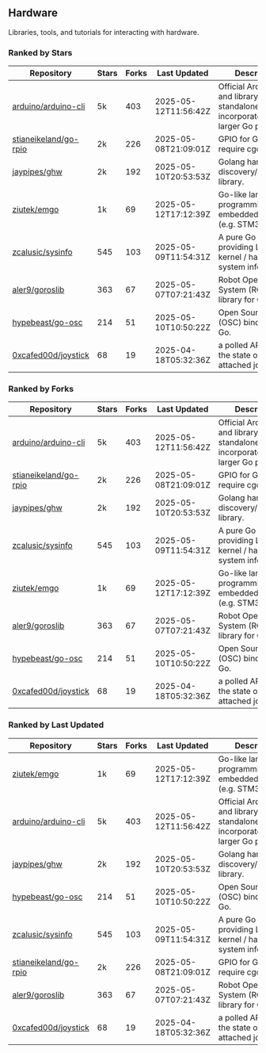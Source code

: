 ## Hardware

Libraries, tools, and tutorials for interacting with hardware.

### Ranked by Stars

| Repository | Stars | Forks | Last Updated | Description | 
|------------|-------|-------|--------------|-------------|
| [arduino/arduino-cli](https://github.com/arduino/arduino-cli) | 5k | 403 | 2025-05-12T11:56:42Z |  Official Arduino CLI and library. Can run standalone, or be incorporated into larger Go projects. |
| [stianeikeland/go-rpio](https://github.com/stianeikeland/go-rpio) | 2k | 226 | 2025-05-08T21:09:01Z |  GPIO for Go, doesn't require cgo. |
| [jaypipes/ghw](https://github.com/jaypipes/ghw) | 2k | 192 | 2025-05-10T20:53:53Z |  Golang hardware discovery/inspection library. |
| [ziutek/emgo](https://github.com/ziutek/emgo) | 1k | 69 | 2025-05-12T17:12:39Z |  Go-like language for programming embedded systems (e.g. STM32 MCU). |
| [zcalusic/sysinfo](https://github.com/zcalusic/sysinfo) | 545 | 103 | 2025-05-09T11:54:31Z |  A pure Go library providing Linux OS / kernel / hardware system information. |
| [aler9/goroslib](https://github.com/aler9/goroslib) | 363 | 67 | 2025-05-07T07:21:43Z |  Robot Operating System (ROS) library for Go. |
| [hypebeast/go-osc](https://github.com/hypebeast/go-osc) | 214 | 51 | 2025-05-10T10:50:22Z |  Open Sound Control (OSC) bindings for Go. |
| [0xcafed00d/joystick](https://github.com/0xcafed00d/joystick) | 68 | 19 | 2025-04-18T05:32:36Z |  a polled API to read the state of an attached joystick. |

### Ranked by Forks

| Repository | Stars | Forks | Last Updated | Description | 
|------------|-------|-------|--------------|-------------|
| [arduino/arduino-cli](https://github.com/arduino/arduino-cli) | 5k | 403 | 2025-05-12T11:56:42Z |  Official Arduino CLI and library. Can run standalone, or be incorporated into larger Go projects. |
| [stianeikeland/go-rpio](https://github.com/stianeikeland/go-rpio) | 2k | 226 | 2025-05-08T21:09:01Z |  GPIO for Go, doesn't require cgo. |
| [jaypipes/ghw](https://github.com/jaypipes/ghw) | 2k | 192 | 2025-05-10T20:53:53Z |  Golang hardware discovery/inspection library. |
| [zcalusic/sysinfo](https://github.com/zcalusic/sysinfo) | 545 | 103 | 2025-05-09T11:54:31Z |  A pure Go library providing Linux OS / kernel / hardware system information. |
| [ziutek/emgo](https://github.com/ziutek/emgo) | 1k | 69 | 2025-05-12T17:12:39Z |  Go-like language for programming embedded systems (e.g. STM32 MCU). |
| [aler9/goroslib](https://github.com/aler9/goroslib) | 363 | 67 | 2025-05-07T07:21:43Z |  Robot Operating System (ROS) library for Go. |
| [hypebeast/go-osc](https://github.com/hypebeast/go-osc) | 214 | 51 | 2025-05-10T10:50:22Z |  Open Sound Control (OSC) bindings for Go. |
| [0xcafed00d/joystick](https://github.com/0xcafed00d/joystick) | 68 | 19 | 2025-04-18T05:32:36Z |  a polled API to read the state of an attached joystick. |

### Ranked by Last Updated

| Repository | Stars | Forks | Last Updated | Description | 
|------------|-------|-------|--------------|-------------|
| [ziutek/emgo](https://github.com/ziutek/emgo) | 1k | 69 | 2025-05-12T17:12:39Z |  Go-like language for programming embedded systems (e.g. STM32 MCU). |
| [arduino/arduino-cli](https://github.com/arduino/arduino-cli) | 5k | 403 | 2025-05-12T11:56:42Z |  Official Arduino CLI and library. Can run standalone, or be incorporated into larger Go projects. |
| [jaypipes/ghw](https://github.com/jaypipes/ghw) | 2k | 192 | 2025-05-10T20:53:53Z |  Golang hardware discovery/inspection library. |
| [hypebeast/go-osc](https://github.com/hypebeast/go-osc) | 214 | 51 | 2025-05-10T10:50:22Z |  Open Sound Control (OSC) bindings for Go. |
| [zcalusic/sysinfo](https://github.com/zcalusic/sysinfo) | 545 | 103 | 2025-05-09T11:54:31Z |  A pure Go library providing Linux OS / kernel / hardware system information. |
| [stianeikeland/go-rpio](https://github.com/stianeikeland/go-rpio) | 2k | 226 | 2025-05-08T21:09:01Z |  GPIO for Go, doesn't require cgo. |
| [aler9/goroslib](https://github.com/aler9/goroslib) | 363 | 67 | 2025-05-07T07:21:43Z |  Robot Operating System (ROS) library for Go. |
| [0xcafed00d/joystick](https://github.com/0xcafed00d/joystick) | 68 | 19 | 2025-04-18T05:32:36Z |  a polled API to read the state of an attached joystick. |

